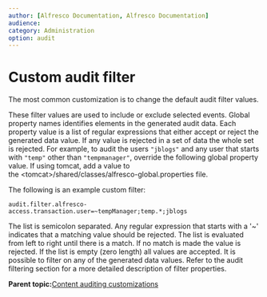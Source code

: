 ```yaml
---
author: [Alfresco Documentation, Alfresco Documentation]
audience: 
category: Administration
option: audit
---
```


# Custom audit filter

The most common customization is to change the default audit filter values.

These filter values are used to include or exclude selected events. Global property names identifies elements in the generated audit data. Each property value is a list of regular expressions that either accept or reject the generated data value. If any value is rejected in a set of data the whole set is rejected. For example, to audit the users `"jblogs"` and any user that starts with `"temp"` other than `"tempmanager"`, override the following global property value. If using tomcat, add a value to the <tomcat\>/shared/classes/alfresco-global.properties file.

The following is an example custom filter:

```
audit.filter.alfresco-access.transaction.user=~tempManager;temp.*;jblogs 
```

The list is semicolon separated. Any regular expression that starts with a '~' indicates that a matching value should be rejected. The list is evaluated from left to right until there is a match. If no match is made the value is rejected. If the list is empty \(zero length\) all values are accepted. It is possible to filter on any of the generated data values. Refer to the audit filtering section for a more detailed description of filter properties.

**Parent topic:**[Content auditing customizations](../concepts/audit-cust.md)

